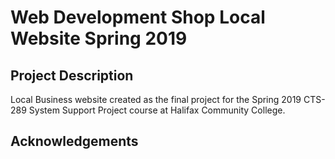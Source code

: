 # Web Development Shop Local Website Spring 2019

## Project Description
Local Business website created as the final project for the Spring 2019 CTS-289 System Support Project course at Halifax Community College.

## Acknowledgements
